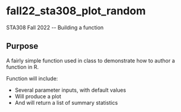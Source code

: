 # fall22_sta308_plot_random
STA308 Fall 2022 -- Building a function

## Purpose

A fairly simple function used in class to demonstrate how to author a function in R.

Function will include:

* Several parameter inputs, with default values
* Will produce a plot
* And will return a list of summary statistics
